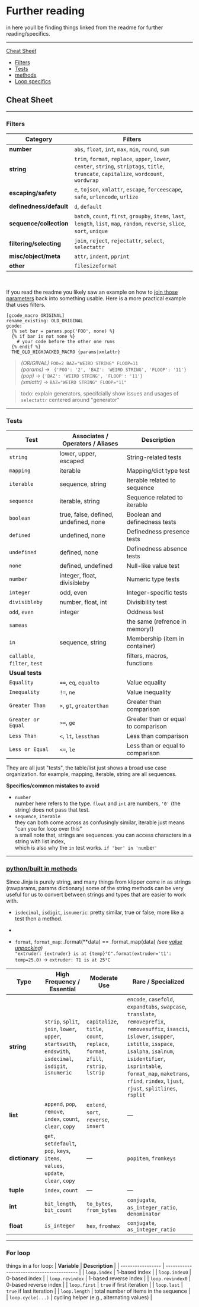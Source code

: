
# Further reading
in here youll be finding things linked from the readme for further reading/specifics.

---



[Cheat Sheet](#Cheat-Sheet)
  - [Filters](#Filters)
  - [Tests](#Tests)
  - [methods](#python/built-in-methods)
  - [Loop specifics](#For-loop)

## **Cheat Sheet**

---

### Filters

| **Category**            | **Filters**                                                                                                                                |
| ----------------------- | ------------------------------------------------------------------------------------------------------------------------------------------ |
| **number**              | `abs`, `float`, `int`, `max`, `min`, `round`, `sum`                                                                                        |
| **string**              | `trim`, `format`, `replace`, `upper`, `lower`, `center`, `string`, `striptags`, `title`, `truncate`, `capitalize`, `wordcount`, `wordwrap` |
| **escaping/safety**     | `e`, `tojson`, `xmlattr`, `escape`, `forceescape`, `safe`, `urlencode`, `urlize`                                                           |
| **definedness/default** | `d`, `default`                                                                                                                             |
| **sequence/collection** | `batch`, `count`, `first`, `groupby`, `items`, `last`, `length`, `list`, `map`, `random`, `reverse`, `slice`, `sort`, `unique`             |
| **filtering/selecting** | `join`, `reject`, `rejectattr`, `select`, `selectattr`                                                                                     |
| **misc/object/meta**    | `attr`, `indent`, `pprint`                                                                                                                 |
| **other**               | `filesizeformat`                                                                                                                           |

<br>

If you read the readme you likely saw an example on how to [join those parameters](#2-complex-variable-types--advanced-filters) back into something usable.
Here is a more practical example that uses filters.

```nunjucks
[gcode_macro ORIGINAL]
rename_existing: OLD_ORIGINAL
gcode:
  {% set bar = params.pop('FOO', none) %}
  {% if bar is not none %}
    # your code before the other one runs
  {% endif %}
  THE_OLD_HIGHJACKED_MACRO {params|xmlattr}
```

> *(ORIGINAL)*     `FOO=2 BAZ="WEIRD STRING" FLOOP=11`<br>
> *(params)* -> ` {'FOO': '2', 'BAZ': 'WEIRD STRING', 'FLOOP': '11'}`<br>
> *(pop)* ->     `{'BAZ': 'WEIRD STRING', 'FLOOP': '11'}`<br>
> *(xmlattr)* ->   `BAZ="WEIRD STRING" FLOOP="11"`<br>

> todo: explain generators, specifcially show issues and usages of `selectattr` centered around "generator" 

---

### Tests

| **Test**                     | **Associates / Operators / Aliases**  | **Description**                      |
| ---------------------------- | ------------------------------------- | ------------------------------------ |
| `string`                     | lower, upper, escaped                 | String-related tests                 |
| `mapping`                    | iterable                              | Mapping/dict type test               |
| `iterable`                   | sequence, string                      | Iterable related to sequence         |
| `sequence`                   | iterable, string                      | Sequence related to iterable         |
| `boolean`                    | true, false, defined, undefined, none | Boolean and definedness tests        |
| `defined`                    | undefined, none                       | Definedness presence tests           |
| `undefined`                  | defined, none                         | Definedness absence tests            |
| `none`                       | defined, undefined                    | Null-like value test                 |
| `number`                     | integer, float, divisibleby           | Numeric type tests                   |
| `integer`                    | odd, even                             | Integer-specific tests               |
| `divisibleby`                | number, float, int                    | Divisibility test                    |
| `odd`, `even`                | integer                               | Oddness test                         |
| `sameas`                     |                                       | the same (refrence in memory!)       |
| `in`                         | sequence, string                      | Membership (item in container)       |
| `callable`, `filter`, `test` |                                       | filters, macros, functions           |
| **Usual tests**              |                                       |                                      |
| `Equality`                   | `==`, `eq`, `equalto`                 | Value equality                       |
| `Inequality`                 | `!=`, `ne`                            | Value inequality                     |
| `Greater Than`               | `>`, `gt`, `greaterthan`              | Greater than comparison              |
| `Greater or Equal`           | `>=`, `ge`                            | Greater than or equal to comparison  |
| `Less Than`                  | `<`, `lt`, `lessthan`                 | Less than comparison                 |
| `Less or Equal`              | `<=`, `le`                            | Less than or equal to comparison     |

They are all just "tests", the table/list just shows a broad use case organization.
for example, mapping, iterable, string are all sequences.

**Specifics/common mistakes to avoid**
- `number`<br>
  number here refers to the type. `float` and `int` are numbers, `'0'` (the string) does not pass that test.
- `sequence`, `iterable`<br>
  they can both come across as confusingly similar, iterable just means "can you for loop over this"<br>
  a small note that, strings are sequences. you can access characters in a string with list index,<br>
  which is also why the `in` test works. `if 'ber' in 'num`ber`'`

  
---

### [python/built in methods](https://docs.python.org/3/library/stdtypes.html#str.format)
Since Jinja is purely string, and many things from klipper come in as strings (rawparams, params dictionary) some of the string methods can be very useful for us to convert between strings and types that are easier to work with.
- `isdecimal`, `isdigit`, `isnumeric`: pretty similar, true or false, more like a test then a method.
- 

- `format`, `format_map`: .format(**data) == .format_map(data) *(see [value unpacking](url))*<br>
  `"extruder: {extruder} is at {temp}°C".format(extruder='t1': temp=25.0)` -> `extruder: T1 is at 25°C`

| **Type**       | **High Frequency / Essential**                                                                            | **Moderate Use**                                                                 | **Rare / Specialized**                                                                                                                                                                                                                                                                          |
| -------------- | --------------------------------------------------------------------------------------------------------- | -------------------------------------------------------------------------------- | ----------------------------------------------------------------------------------------------------------------------------------------------------------------------------------------------------------------------------------------------------------------------------------------------- |
| **string**     | `strip`, `split`, `join`, `lower`, `upper`, `startswith`, `endswith`, `isdecimal`, `isdigit`, `isnumeric` | `capitalize`, `title`, `count`, `replace`, `format`, `zfill`, `rstrip`, `lstrip` | `encode`, `casefold`, `expandtabs`, `swapcase`, `translate`, `removeprefix`, `removesuffix`, `isascii`, `islower`, `isupper`, `istitle`, `isspace`, `isalpha`, `isalnum`, `isidentifier`, `isprintable`, `format_map`, `maketrans`, `rfind`, `rindex`, `ljust`, `rjust`, `splitlines`, `rsplit` |
| **list**       | `append`, `pop`, `remove`, `index`, `count`, `clear`, `copy`                                              | `extend`, `sort`, `reverse`, `insert`                                            | —                                                                                                                                                                                                                                                                                               |
| **dictionary** | `get`, `setdefault`, `pop`, `keys`, `items`, `values`, `update`, `clear`, `copy`                          | —                                                                                | `popitem`, `fromkeys`                                                                                                                                                                                                                                                                           |
| **tuple**      | `index`, `count`                                                                                          | —                                                                                | —                                                                                                                                                                                                                                                                                               |
| **int**        | `bit_length`, `bit_count`                                                                                 | `to_bytes`, `from_bytes`                                                         | `conjugate`, `as_integer_ratio`, `denominator`                                                                                                                                                                                                                                                  |
| **float**      | `is_integer`                                                                                              | `hex`, `fromhex`                                                                 | `conjugate`, `as_integer_ratio`                                                                                                                                                                                                                                                                 |






---

### For loop

things in a for loop:
| **Variable**      | **Description**                           |
| ----------------- | ----------------------------------------- |
| `loop.index`      | 1-based index                             |
| `loop.index0`     | 0-based index                             |
| `loop.revindex`   | 1-based reverse index                     |
| `loop.revindex0`  | 0-based reverse index                     |
| `loop.first`      | `true` if first iteration                 |
| `loop.last`       | `true` if last iteration                  |
| `loop.length`     | total number of items in the sequence     |
| `loop.cycle(...)` | cycling helper (e.g., alternating values) |




